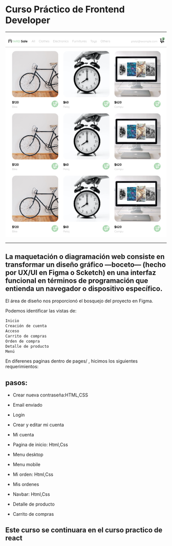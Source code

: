 # Curso Práctico de Frontend Developer
---

<img src="img/home-page.png">

---
## La maquetación o diagramación web consiste en transformar un diseño gráfico —boceto— (hecho por UX/UI en Figma o Scketch) en una interfaz funcional en términos de programación que entienda un navegador o dispositivo específico.

El área de diseño nos proporcionó el bosquejo del proyecto en Figma.

Podemos identificar las vistas de:

    Inicio
    Creación de cuenta
    Acceso
    Carrito de compras
    Orden de compra
    Detalle de producto
    Menú


En diferenes paginas dentro de pages/ , hicimos los siguientes requerimientos:


## pasos:

- Crear nueva contraseña:HTML,CSS

- Email enviado

- Login

- Crear y editar mi cuenta

- Mi cuenta

- Pagina de inicio: Html,Css

- Menu desktop

- Menu mobile

- Mi orden: Html,Css

- Mis ordenes

- Navbar: Html,Css

- Detalle de producto

- Carrito de compras



## Este curso se continuara en el curso practico de react  